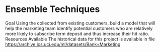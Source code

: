 # Ensemble Techniques
Goal Using the collected from existing customers, build a model that will help the marketing team identify potential customers who are relatively more likely to subscribe term deposit and thus increase their hit ratio.  Resources Available The historical data for this project is available in file https://archive.ics.uci.edu/ml/datasets/Bank+Marketing
